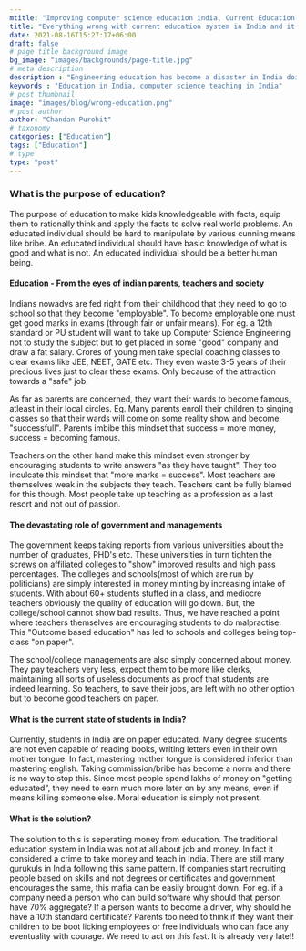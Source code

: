 ```yaml
---
mtitle: "Improving computer science education india, Current Education system"
title: "Everything wrong with current education system in India and it seems it is too late to correct"
date: 2021-08-16T15:27:17+06:00
draft: false
# page title background image
bg_image: "images/backgrounds/page-title.jpg"
# meta description
description : "Engineering education has become a disaster in India doing more harm than good to the country than anyone can imagine"
keywords : "Education in India, computer science teaching in India"
# post thumbnail
image: "images/blog/wrong-education.png"
# post author
author: "Chandan Purohit"
# taxonomy
categories: ["Education"]
tags: ["Education"]
# type
type: "post"
---
```


### What is the purpose of education?
The purpose of education to make kids knowledgeable with facts, equip them to rationally think and apply the facts to solve real world problems. An educated individual should be hard to manipulate by various cunning means like bribe. An educated individual should have basic knowledge of what is good and what is not. An educated individual should be a better human being.

#### Education - From the eyes of indian parents, teachers and society
Indians nowadys are fed right from their childhood that they need to go to school so that they become "employable". To become employable one must get good marks in exams (through fair or unfair means). For eg. a 12th standard or PU student will want to take up Computer Science Engineering not to study the subject but to get placed in some "good" company and draw a fat salary. Crores of young men take special coaching classes to clear exams like JEE, NEET, GATE etc. They even waste 3-5 years of their precious lives just to clear these exams. Only because of the attraction towards a "safe" job. 

As far as parents are concerned, they want their wards to become famous, atleast in their local circles. Eg. Many parents enroll their children to singing classes so that their wards will come on some reality show and become "successfull". Parents imbibe this mindset that success = more money, success = becoming famous. 

Teachers on the other hand make this mindset even stronger by encouraging students to write answers "as they have taught". They too inculcate this mindset that "more marks = success". Most teachers are themselves weak in the subjects they teach. Teachers cant be fully blamed for this though. Most people take up teaching as a profession as a last resort and not out of passion. 
#### The devastating role of government and managements
The government keeps taking reports from various universities about the number of graduates, PHD's etc. These universities in turn tighten the screws on affiliated colleges to "show" improved results and high pass percentages. The colleges and schools(most of which are run by politicians) are simply interested in money minting by increasing intake of students. With about 60+ students stuffed in a class, and mediocre teachers obviously the quality of education will go down. But, the college/school cannot show bad results. Thus, we have reached a point where teachers themselves are encouraging students to do malpractise. This "Outcome based education" has led to schools and colleges being top-class "on paper". 

The school/college managements are also simply concerned about money. They pay teachers very less, expect them to be more like clerks, maintaining all sorts of useless documents as proof that students are indeed learning. So teachers, to save their jobs, are left with no other option but to become good teachers on paper. 

#### What is the current state of students in India?
Currently, students in India are on paper educated. Many degree students are not even capable of reading books, writing letters even in their own mother tongue. In fact, mastering mother tongue is considered inferior than mastering english. Taking commission/bribe has become a norm and there is no way to stop this. Since most people spend lakhs of money on "getting educated", they need to earn much more later on by any means, even if means killing someone else. Moral education is simply not present.  

#### What is the solution?
The solution to this is seperating money from education. The traditional education system in India was not at all about job and money. In fact it considered a crime to take money and teach in India. There are still many gurukuls in India following this same pattern. If companies start recruiting people based on skills and not degrees or certificates and government encourages the same, this mafia can be easily brought down. For eg. if a company need a person who can build software why should that person have 70% aggregate? If a person wants to become a driver, why should he have a 10th standard certificate? Parents too need to think if they want their children to be boot licking employees or free individuals who can face any eventuality with courage. We need to act on this fast. It is already very late!!

